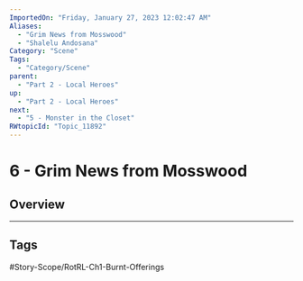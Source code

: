 ```yaml
---
ImportedOn: "Friday, January 27, 2023 12:02:47 AM"
Aliases:
  - "Grim News from Mosswood"
  - "Shalelu Andosana"
Category: "Scene"
Tags:
  - "Category/Scene"
parent:
  - "Part 2 - Local Heroes"
up:
  - "Part 2 - Local Heroes"
next:
  - "5 - Monster in the Closet"
RWtopicId: "Topic_11892"
---
```

# 6 - Grim News from Mosswood
## Overview

---
## Tags
#Story-Scope/RotRL-Ch1-Burnt-Offerings


